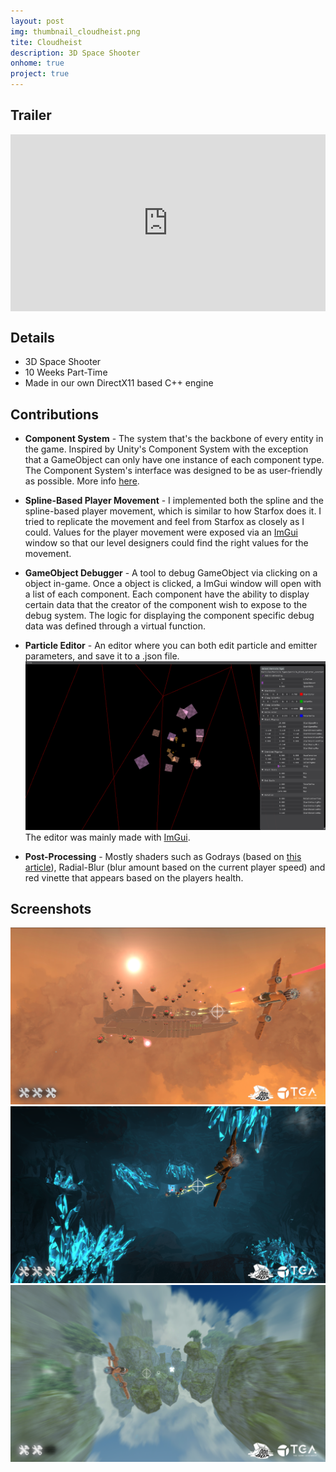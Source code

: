 ```yaml
---
layout: post
img: thumbnail_cloudheist.png
tite: Cloudheist
description: 3D Space Shooter
onhome: true
project: true
---
```

## Trailer
<style>.embed-container { position: relative; padding-bottom: 56.25%; height: 0; overflow: hidden; max-width: 100%; } .embed-container iframe, .embed-container object, .embed-container embed { position: absolute; top: 0; left: 0; width: 100%; height: 100%; }</style><div class='embed-container'><iframe src='https://www.youtube.com/embed/O7j-lOPWf1A?list=PLtiFs_CcTAQ6oM7Gz_35faHwmmsGMf1tR' frameborder='0' allowfullscreen></iframe></div>

## Details
- 3D Space Shooter
- 10 Weeks Part-Time
- Made in our own DirectX11 based C++ engine

## Contributions
- **Component System** - The system that's the backbone of every entity in the game. Inspired by Unity's Component System with the exception that a GameObject can only have one instance of each component type. The Component System's interface was designed to be as user-friendly as possible. More info [here](https://www.andreaswinthersorman.com/Component-System/).

- **Spline-Based Player Movement** - I implemented both the spline and the spline-based player movement, which is similar to how Starfox does it. I tried to replicate the movement and feel from Starfox as closely as I could. Values for the player movement were exposed via an [ImGui](https://github.com/ocornut/imgui) window so that our level designers could find the right values for the movement. 

- **GameObject Debugger** - A tool to debug GameObject via clicking on a object in-game. Once a object is clicked, a ImGui window will open with a list of each component. Each component have the ability to display certain data that the creator of the component wish to expose to the debug system. The logic for displaying the component specific debug data was defined through a virtual function. 

- **Particle Editor** - An editor where you can both edit particle and emitter parameters, and save it to a .json file. 
![](../assets/img/particle_editor.png)
The editor was mainly made with [ImGui](https://github.com/ocornut/imgui).

- **Post-Processing** - Mostly shaders such as Godrays (based on [this article](https://developer.nvidia.com/gpugems/gpugems3/part-ii-light-and-shadows/chapter-13-volumetric-light-scattering-post-process)), Radial-Blur (blur amount based on the current player speed) and red vinette that appears based on the players health.


## Screenshots
![](../assets/img/cloudheist_01.png)
![](../assets/img/cloudheist_02.png)
![](../assets/img/cloudheist_03.png)
